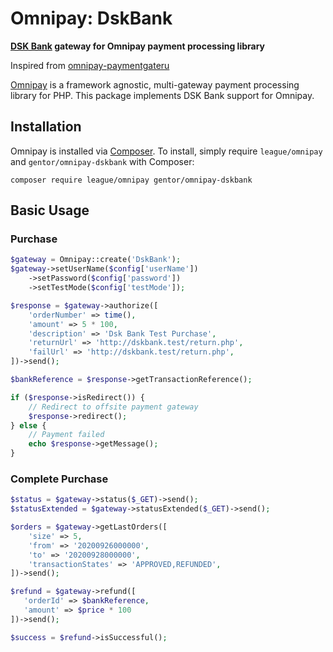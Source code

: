 # Omnipay: DskBank

**[DSK Bank](https://dskbank.bg) gateway for Omnipay payment processing library**

Inspired from [omnipay-paymentgateru](https://github.com/pinguinjkeke/omnipay-paymentgateru)

[Omnipay](https://github.com/thephpleague/omnipay) is a framework agnostic, multi-gateway payment
processing library for PHP. This package implements DSK Bank support for Omnipay.

## Installation

Omnipay is installed via [Composer](http://getcomposer.org/). To install, simply require `league/omnipay` and `gentor/omnipay-dskbank` with Composer:

```
composer require league/omnipay gentor/omnipay-dskbank
```

## Basic Usage

### Purchase
```php
$gateway = Omnipay::create('DskBank');
$gateway->setUserName($config['userName'])
    ->setPassword($config['password'])
    ->setTestMode($config['testMode']);

$response = $gateway->authorize([
    'orderNumber' => time(),
    'amount' => 5 * 100,
    'description' => 'Dsk Bank Test Purchase',
    'returnUrl' => 'http://dskbank.test/return.php',
    'failUrl' => 'http://dskbank.test/return.php',
])->send();

$bankReference = $response->getTransactionReference();

if ($response->isRedirect()) {
    // Redirect to offsite payment gateway
    $response->redirect();
} else {
    // Payment failed
    echo $response->getMessage();
}
```

### Complete Purchase
```php
$status = $gateway->status($_GET)->send();
$statusExtended = $gateway->statusExtended($_GET)->send();

$orders = $gateway->getLastOrders([
    'size' => 5,
    'from' => '20200926000000',
    'to' => '20200928000000',
    'transactionStates' => 'APPROVED,REFUNDED',
])->send();

$refund = $gateway->refund([
   'orderId' => $bankReference,
   'amount' => $price * 100
])->send();

$success = $refund->isSuccessful();
```
